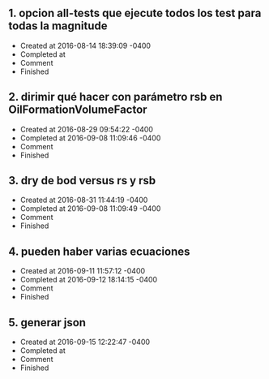 ## 1. opcion all-tests que ejecute todos los test para todas la magnitude
- Created at   2016-08-14 18:39:09 -0400
- Completed at 
- Comment      
- Finished     

## 2. dirimir qué hacer con parámetro rsb en OilFormationVolumeFactor
- Created at   2016-08-29 09:54:22 -0400
- Completed at 2016-09-08 11:09:46 -0400
- Comment      
- Finished     

## 3. dry de bod versus rs y rsb
- Created at   2016-08-31 11:44:19 -0400
- Completed at 2016-09-08 11:09:49 -0400
- Comment      
- Finished     

## 4. pueden haber varias ecuaciones
- Created at   2016-09-11 11:57:12 -0400
- Completed at 2016-09-12 18:14:15 -0400
- Comment      
- Finished     

## 5. generar json
- Created at   2016-09-15 12:22:47 -0400
- Completed at 
- Comment      
- Finished     

